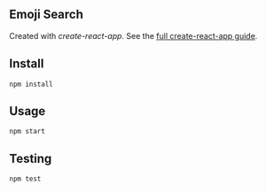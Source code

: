 Emoji Search
---

Created with *create-react-app*. See the [full create-react-app guide](https://github.com/facebookincubator/create-react-app/blob/master/packages/react-scripts/template/README.md).



Install
---

`npm install`



Usage
---

`npm start`

Testing
---

`npm test`
